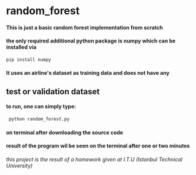# random_forest

#### This is just a basic random forest implementation from scratch
#### the only required additional python package is numpy which can be installed via
```bash
pip install numpy
```
#### It uses an airline's dataset as training data and does not have any 
## test or validation dataset


#### to run, one can simply type:
```bash
 python random_forest.py
```
#### on terminal after downloading the source code
#### result of the program wil be seen on the terminal after one or two minutes


###### this project is the result of a homework given at I.T.U (Istanbul Technical University) 
